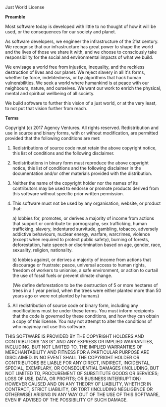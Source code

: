 Just World License

**Preamble**

Most software today is developed with little to no thought of how it will be used, or the consequences for our society and planet.

As software developers, we engineer the infrastructure of the 21st century. We recognise that our infrastructure has great power to shape the world and the lives of those we share it with, and we choose to consciously take responsibility for the social and environmental impacts of what we build.

We envisage a world free from injustice, inequality, and the reckless destruction of lives and our planet. We reject slavery in all it's forms, whether by force, indebtedness, or by algorithms that hack human vulnerabilities. We seek a world where humankind is at peace with our neighbours, nature, and ourselves. We want our work to enrich the physical, mental and spiritual wellbeing of all society.

We build software to further this vision of a just world, or at the very least, to not put that vision further from reach.

**Terms**

Copyright (c) 2017 Agency Ventures. All rights reserved.
Redistribution and use in source and binary forms, with or without modification, are permitted provided that the following conditions are met:

1. Redistributions of source code must retain the above copyright notice, this list of conditions and the following disclaimer.

2. Redistributions in binary form must reproduce the above copyright notice, this list of conditions and the following disclaimer in the documentation and/or other materials provided with the distribution.

3. Neither the name of the copyright holder nor the names of its contributors may be used to endorse or promote products derived from this software without specific prior written permission.

4. This software must not be used by any organisation, website, or product that:

   a) lobbies for, promotes, or derives a majority of income from actions that support or contribute to: pornography, sex trafficking, human trafficking, slavery, indentured survitude, gambling, tobacco, adversely addictive behaviours, nuclear energy, warfare, warcrimes, violence (except when required to protect public safety), burning of forests, deforestation, hate speech or discrimination based on age, gender, race, sexuality, religion, nationality.

   b) lobbies against, or derives a majority of income from actions that discourage or frustrate: peace, universal access to human rights, freedom of workers to unionise, a safe environment, or action to curtail the use of fossil fuels or prevent climate change.

   (We define deforestation to be the destruction of 5 or more hectares of trees in a 1 year period, when the trees were either planted more than 50 years ago or were not planted by humans)

5. All redistribution of source code or binary form, including any modifications must be under these terms. You must inform recipients that the code is governed by these conditions, and how they can obtain a copy of this license. You may not attempt to alter the conditions of who may/may not use this software.

THIS SOFTWARE IS PROVIDED BY THE COPYRIGHT HOLDERS AND CONTRIBUTORS "AS IS" AND ANY EXPRESS OR IMPLIED WARRANTIES, INCLUDING, BUT NOT LIMITED TO, THE IMPLIED WARRANTIES OF MERCHANTABILITY AND FITNESS FOR A PARTICULAR PURPOSE ARE DISCLAIMED. IN NO EVENT SHALL THE COPYRIGHT HOLDER OR CONTRIBUTORS BE LIABLE FOR ANY DIRECT, INDIRECT, INCIDENTAL, SPECIAL, EXEMPLARY, OR CONSEQUENTIAL DAMAGES (INCLUDING, BUT NOT LIMITED TO, PROCUREMENT OF SUBSTITUTE GOODS OR SERVICES; LOSS OF USE, DATA, OR PROFITS; OR BUSINESS INTERRUPTION) HOWEVER CAUSED AND ON ANY THEORY OF LIABILITY, WHETHER IN CONTRACT, STRICT LIABILITY, OR TORT (INCLUDING NEGLIGENCE OR OTHERWISE) ARISING IN ANY WAY OUT OF THE USE OF THIS SOFTWARE, EVEN IF ADVISED OF THE POSSIBILITY OF SUCH DAMAGE.
